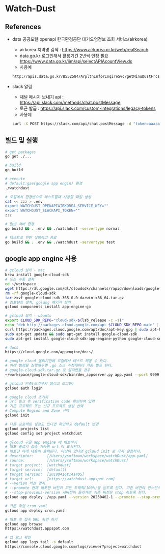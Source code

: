 # Watch-Dust

## References

- data 공공포털 openapi 한국환경공단 대기오염정보 조회 서비스(airkorea)

  - airkorea 지역명 검색 : <https://www.airkorea.or.kr/web/realSearch>
  - data.go.kr 로그인해서 활용기간 2년씩 연장 필요 <https://www.data.go.kr/iim/api/selectAPIAcountView.do>
  - 사용예

  ```bash
  http://apis.data.go.kr/B552584/ArpltnInforInqireSvc/getMinuDustFrcstDspth?numOfRows=4&pageNo=1&searchDate=2021-10-15&returnType=json&serviceKey=aaa
  ```

- slack 알림

  - 채널 메시지 보내기 api : <https://api.slack.com/methods/chat.postMessage>
  - 토근 발급 : <https://api.slack.com/custom-integrations/legacy-tokens>
  - 사용예

  ```bash
  curl -X POST https://slack.com/api/chat.postMessage -d "token=aaaaa&channel=dustinfo&username=watchDust bot&text=미세먼지 정보입니다."
  ```

## 빌드 및 실행

```bash
# get packages
go get ./...

# build
go build

# execute
# default:gae(google app engin) 환경
./watchdust

# 로컬에서 환경변수로 테스트할때 사용할 파일 생성
cat << zzz > .env
export WATCHDUST_OPENAPIAIRKOREA_SERVICE_KEY=""
export WATCHDUST_SLACKAPI_TOKEN=""
zzz

# 일반 서버 환경
go build && . .env && ./watchdust -servertype normal

# 테스트로 한번 실행하고 종료
go build && . .env && ./watchdust -servertype test
```

## google app engine 사용

```bash
# gcloud 설치 - mac
brew install google-cloud-sdk
# 또는 수동 설치
cd ~/workspace
wget https://dl.google.com/dl/cloudsdk/channels/rapid/downloads/google-cloud-sdk-365.0.0-darwin-x86_64.tar.gz
rm -rf google-cloud-sdk
tar zxvf google-cloud-sdk-365.0.0-darwin-x86_64.tar.gz
# 컴포넌트 설치, golang 패키지 설치
gcloud components install app-engine-go

# gcloud 설치 - ubuntu
export CLOUD_SDK_REPO="cloud-sdk-$(lsb_release -c -s)"
echo "deb http://packages.cloud.google.com/apt $CLOUD_SDK_REPO main" | sudo tee -a /etc/apt/sources.list.d/google-cloud-sdk.list
curl https://packages.cloud.google.com/apt/doc/apt-key.gpg | sudo apt-key add -
sudo apt-get update && sudo apt-get install google-cloud-sdk
sudo apt-get install google-cloud-sdk-app-engine-python google-cloud-sdk-app-engine-go google-cloud-sdk-datastore-emulator

# docs
https://cloud.google.com/appengine/docs/

# google cloud 올리기전에 로컬에서 테스트 해볼 수 있다.
# 아래 명령을 실행해두면 .go 소스 수정때마다 자동 빌드 된다.
# google-cloud-sdk.tar.gz 로 설치했을 경우
~/workspace/google-cloud-sdk/bin/dev_appserver.py app.yaml --port 9999

# gcloud 인증(브라우저 열리고 로그인)
gcloud auth login

# google cloud 초기화
# url 링크 후 verification code 확인하여 입력
# 기존 프로젝트 또는 신규 프로젝트 생성 선택
# Compute Region and Zone 선택
gcloud init

# 다른 프로젝트 설정도 있다면 확인하고 default 변경
gcloud projects list
gcloud config set project watchdust

# glcoud 구글 app engine 에 배포하기
# 배포 종료시 접속 가능한 url 이 표시된다.
# 배포전 아래 내용이 출력된다. 이상이 있다면 gcloud init 로 다시 설정하자.
# descriptor:      [/Users/ysoftman/workspace/watchDust/app.yaml]
# source:          [/Users/ysoftman/workspace/watchDust]
# target project:  [watchdust]
# target service:  [default]
# target version:  [20190416t141405]
# target url:      [https://watchdust.appspot.com]
# --verion 버전 명시
# --promote 현재 배포한 버전이 모든 트랙픽(100%)을 받도록 한다. 기존 버전의 인스턴스는 트랙픽 0% 이 된다.
# --stop-previous-version 새버전이 올라가면 기존 버전은 stop 하도록 한다.
gcloud app deploy ./app.yaml --version 20250402-1 --promote --stop-previous-version

# 크론 작업 cron.yaml
gcloud app deploy cron.yaml

# 배포 후 접속 URL 확인 하기
gcloud app browse
https://watchdust.appspot.com

# 앱 로그 확인
gcloud app logs tail -s default
https://console.cloud.google.com/logs/viewer?project=watchdust
```
